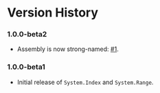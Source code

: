 # Version History

### 1.0.0-beta2

* Assembly is now strong-named: [#1](https://github.com/bgrainger/IndexRange/issues/1).

### 1.0.0-beta1

* Initial release of `System.Index` and `System.Range`.
